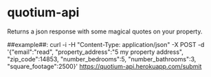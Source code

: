 # quotium-api

Returns a json response with some magical quotes on your property.

##example##: curl -i -H "Content-Type: application/json" -X POST -d '{"email":"read", "property_address":"5 my property address", "zip_code":14853,
 "number_bedrooms":5, "number_bathrooms":3, "square_footage":2500}' https://quotium-api.herokuapp.com/submit 
